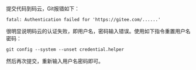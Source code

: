 提交代码到码云，Git报错如下：

`fatal: Authentication failed for 'https://gitee.com/......'`

很明显说明码云的认证失败，即用户名，密码输入错误。使用如下指令重置用户名密码：

`git config --system --unset credential.helper`

然后再次提交，重新输入用户名密码即可。
